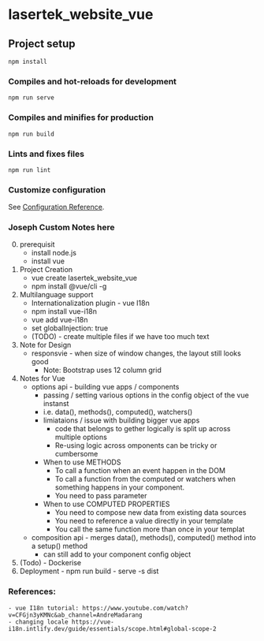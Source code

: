 # lasertek_website_vue

## Project setup
```
npm install
```

### Compiles and hot-reloads for development
```
npm run serve
```

### Compiles and minifies for production
```
npm run build
```

### Lints and fixes files
```
npm run lint
```

### Customize configuration
See [Configuration Reference](https://cli.vuejs.org/config/).


### Joseph Custom Notes here
0. prerequisit
    - install node.js
    - install vue
1. Project Creation
    - vue create lasertek_website_vue
    - npm install @vue/cli -g
2. Multilanguage support 
    - Internationalization plugin - vue I18n
    - npm install vue-i18n
    - vue add vue-i18n
    - set globalInjection: true
    - (TODO) - create multiple files if we have too much text
3. Note for Design
    - responsvie - when size of window changes, the layout still looks good
        - Note: Bootstrap uses 12 column grid
4. Notes for Vue
    - options api - building vue apps / components 
        - passing / setting various options in the config object of the vue instanst
        - i.e. data(), methods(), computed(), watchers()
        - limiataions / issue with building bigger vue apps
            - code that  belongs to gether logically is split up across multiple options
            - Re-using logic across omponents can be tricky or cumbersome
        - When to use METHODS
            - To call a function when an event happen in the DOM
            - To call a function from the computed or watchers when something happens in your component.
            - You need to pass parameter
        - When to use COMPUTED PROPERTIES
            - You need to compose new data from existing data sources
            - You need to reference a value directly in your template
            - You call the same function more than once in your templat
    - composition api - merges data(), methods(), computed() method into a setup() method
        - can still add to your component config object
99. (Todo) - Dockerise
100. Deployment
    - npm run build
    - serve -s dist


### References:
    - vue I18n tutorial: https://www.youtube.com/watch?v=CFGjn3yKMNc&ab_channel=AndreMadarang
    - changing locale https://vue-i18n.intlify.dev/guide/essentials/scope.html#global-scope-2